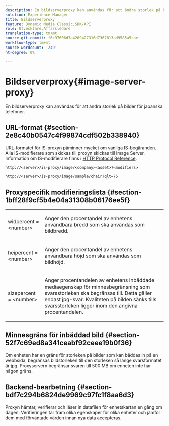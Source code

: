 ```yaml
---
description: En bildserverproxy kan användas för att ändra storlek på bilder för japanska telefoner.
solution: Experience Manager
title: Bildserverproxy
feature: Dynamic Media Classic,SDK/API
role: Utvecklare,Affärsledare
translation-type: tm+mt
source-git-commit: f6c97606d7a4209427316d7367013ad9585a5cae
workflow-type: tm+mt
source-wordcount: '249'
ht-degree: 0%

---
```



# Bildserverproxy{#image-server-proxy}

En bildserverproxy kan användas för att ändra storlek på bilder för japanska telefoner.

## URL-format {#section-2e8c40b0547c4f99874cdf502b338940}

URL-formatet för IS-proxyn påminner mycket om vanliga IS-begäranden. Alla IS-modifierare som skickas till proxyn skickas till Image Server. Information om IS-modifierare finns i [HTTP Protocol Reference](../../is-api/http-ref/image-serving-api-ref/c-http-protocol-reference/c-introduction/c-introduction.md#concept-dbbd5241bc6248ad9b9d7f6c635c311e).

`http://<server>/is-proxy/image/<company><asset>?<modifiers>`

`http://<server>/is-proxy/image/sample/chair?qlt=75`

## Proxyspecifik modifieringslista {#section-1bff28f9cf5b4e04a31308b06176ee5f}

<table id="simpletable_40C1DFB183B54A79BCF65D51ED480CE0"> 
 <tr class="strow"> 
  <td class="stentry"> <p><span class="codeph"> widpercent =  &lt;number&gt;</span> </p></td> 
  <td class="stentry"> <p>Anger den procentandel av enhetens användbara bredd som ska användas som bildbredd. </p></td> 
 </tr> 
 <tr class="strow"> 
  <td class="stentry"> <p><span class="codeph"> heipercent =  &lt;number&gt;</span> </p></td> 
  <td class="stentry"> <p>Anger den procentandel av enhetens användbara höjd som ska användas som bildhöjd. </p></td> 
 </tr> 
 <tr class="strow"> 
  <td class="stentry"> <p><span class="codeph"> sizepercent =  &lt;number&gt;</span> </p></td> 
  <td class="stentry"> <p>Anger procentandelen av enhetens inbäddade mediaegenskap för minnesbegränsning som svarsstorleken ska begränsas till. Detta gäller endast jpg-svar. Kvaliteten på bilden sänks tills svarsstorleken ligger inom den angivna procentandelen. </p></td> 
 </tr> 
</table>

## Minnesgräns för inbäddad bild {#section-52f7c69ed8a341ceabf92ceee19b0f36}

Om enheten har en gräns för storleken på bilder som kan bäddas in på en webbsida, begränsas bildstorleken till den storleken så länge svarsformatet är jpg. Proxyservern begränsar svaren till 500 MB om enheten inte har någon gräns.

## Backend-bearbetning {#section-bdf7c294b6824de9969c97fc1f8aa6d3}

Proxyn hämtar, verifierar och läser in datafilen för enhetskartan en gång om dagen. Verifieringen tar fram olika egenskaper för olika enheter och jämför dem med förväntade värden innan nya data accepteras.
